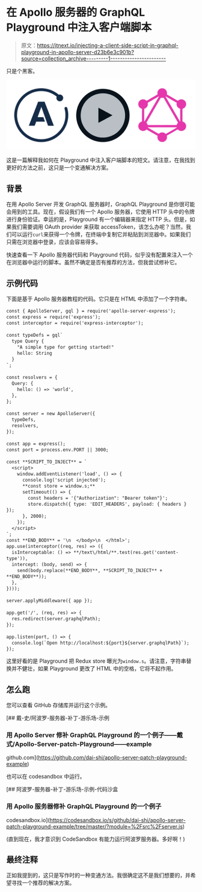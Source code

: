 # 在 Apollo 服务器的 GraphQL Playground 中注入客户端脚本

> 原文：<https://itnext.io/injecting-a-client-side-script-in-graphql-playground-in-apollo-server-d23b6e3c901b?source=collection_archive---------1----------------------->

只是个黑客。

![](img/826d9946c1894cd307c36cd598478775.png)

这是一篇解释我如何在 Playground 中注入客户端脚本的短文。请注意，在我找到更好的方法之前，这只是一个变通解决方案。

## 背景

在用 Apollo Server 开发 GraphQL 服务器时，GraphQL Playground 是你很可能会用到的工具。现在，假设我们有一个 Apollo 服务器，它使用 HTTP 头中的令牌进行身份验证。幸运的是，Playground 有一个编辑器来指定 HTTP 头。但是，如果我们需要调用 OAuth provider 来获取 accessToken，该怎么办呢？当然，我们可以运行`curl`来获得一个令牌，在终端中复制它并粘贴到浏览器中。如果我们只需在浏览器中登录，应该会容易得多。

快速查看一下 Apollo 服务器代码和 Playground 代码，似乎没有配置来注入一个在浏览器中运行的脚本。虽然不确定是否有推荐的方法，但我尝试修补它。

## 示例代码

下面是基于 Apollo 服务器教程的代码。它只是在 HTML 中添加了一个字符串。

```
const { ApolloServer, gql } = require('apollo-server-express');
const express = require('express');
const interceptor = require('express-interceptor');

const typeDefs = gql`
  type Query {
    "A simple type for getting started!"
    hello: String
  }
`;

const resolvers = {
  Query: {
    hello: () => 'world',
  },
};

const server = new ApolloServer({
  typeDefs,
  resolvers,
});

const app = express();
const port = process.env.PORT || 3000;

const **SCRIPT_TO_INJECT** = `
  <script>
    window.addEventListener('load', () => {
      console.log('script injected');
      **const store = window.s;**
      setTimeout(() => {
        const headers = '{"Authorization": "Bearer token"}';
        store.dispatch({ type: 'EDIT_HEADERS', payload: { headers } });
      }, 2000);
    });
  </script>
`;
const **END_BODY** = '\n  </body>\n  </html>';
app.use(interceptor((req, res) => ({
  isInterceptable: () => **/text\/html/**.test(res.get('content-type')),
  intercept: (body, send) => {
    send(body.replace(**END_BODY**, **SCRIPT_TO_INJECT** + **END_BODY**));
  },
})));

server.applyMiddleware({ app });

app.get('/', (req, res) => {
  res.redirect(server.graphqlPath);
});

app.listen(port, () => {
  console.log(`Open http://localhost:${port}${server.graphqlPath}`);
});
```

这里好看的是 Playground 把 Redux store 曝光为`window.s`。请注意，字符串替换并不健壮，如果 Playground 更改了 HTML 中的空格，它将不起作用。

## 怎么跑

您可以查看 GitHub 存储库并运行这个示例。

[](https://github.com/dai-shi/apollo-server-patch-playground-example) [## 戴-史/阿波罗-服务器-补丁-游乐场-示例

### 用 Apollo Server 修补 GraphQL Playground 的一个例子——戴式/Apollo-Server-patch-Playground——example

github.com](https://github.com/dai-shi/apollo-server-patch-playground-example) 

也可以在 codesandbox 中运行。

[](https://codesandbox.io/s/github/dai-shi/apollo-server-patch-playground-example/tree/master/?module=%2Fsrc%2Fserver.js) [## 阿波罗-服务器-补丁-游乐场-示例-代码沙盒

### 用 Apollo 服务器修补 GraphQL Playground 的一个例子

codesandbox.io](https://codesandbox.io/s/github/dai-shi/apollo-server-patch-playground-example/tree/master/?module=%2Fsrc%2Fserver.js) 

(直到现在，我才意识到 CodeSandbox 有能力运行阿波罗服务器。多好啊！)

## 最终注释

正如我提到的，这只是写作时的一种变通方法。我很确定这不是我们想要的，并希望寻找一个推荐的解决方案。